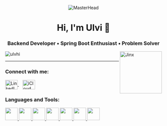 <p align="center">
  <img src="https://media.giphy.com/media/v1.Y2lkPTc5MGI3NjExbTRyMzRveDI1ZGN2Z3dhY2Vrd2ljNzNrbjNpa25hMHVpMWpjZXc2ZCZlcD12MV9naWZzX3NlYXJjaCZjdD1n/5qG0CzJlXcPlXqzQWi/giphy.gif" alt="MasterHead" />
</p>

<h1 align="center">Hi, I'm Ulvi 👋</h1>
<h3 align="center">Backend Developer • Spring Boot Enthusiast • Problem Solver</h3>

<img align="right" alt="Jinx" width="135" src="https://media0.giphy.com/media/v1.Y2lkPTc5MGI3NjExcG1pZzU3YTFlbnQ1ejJudzVmaHF5enFuZjRqMWJhNzh5MjhrdDBsZCZlcD12MV9pbnRlcm5hbF9naWZfYnlfaWQmY3Q9Zw/BUiaieaflB7x5u8ZM9/giphy.gif" />

<p align="left">
  <img src="https://komarev.com/ghpvc/?username=ulvhi&label=Profile%20views&color=0e75b6&style=flat" alt="ulvhi" />
</p>

---
<h3 align="left">Connect with me:</h3>
<p align="left">
  <a href="https://linkedin.com/in/ülvi-hüseynov-a28ab1269" target="_blank">
    <img align="center" src="https://raw.githubusercontent.com/rahuldkjain/github-profile-readme-generator/master/src/images/icons/Social/linked-in-alt.svg" alt="LinkedIn" height="30" width="40" />
  </a>
  &nbsp;&nbsp;
  <a href="mailto:huseinov.ulvhi24@icloud.com" target="_blank">
    <img align="center" src="https://raw.githubusercontent.com/simple-icons/simple-icons/develop/icons/apple.svg" alt="iCloud Mail" height="30" width="40" />
  </a>
</p>
<h3 align="left">Languages and Tools:</h3>

<p align="left">
  <a href="https://www.oracle.com/java/" target="_blank" rel="noreferrer">
    <img src="https://cdn.jsdelivr.net/gh/devicons/devicon/icons/java/java-original.svg" width="40" height="40"/>
  </a>
  <a href="https://spring.io/" target="_blank" rel="noreferrer">
    <img src="https://cdn.jsdelivr.net/gh/devicons/devicon/icons/spring/spring-original.svg" width="40" height="40"/>
  </a>
  <a href="https://www.postgresql.org/" target="_blank" rel="noreferrer">
    <img src="https://www.vectorlogo.zone/logos/postgresql/postgresql-icon.svg" width="40" height="40"/>
  </a>
  <a href="https://www.docker.com/" target="_blank" rel="noreferrer">
    <img src="https://cdn.jsdelivr.net/gh/devicons/devicon/icons/docker/docker-original.svg" width="40" height="40"/>
  </a>
  <a href="https://redis.io/" target="_blank" rel="noreferrer">
    <img src="https://www.vectorlogo.zone/logos/redis/redis-icon.svg" width="40" height="40"/>
  </a>
  <a href="https://www.rabbitmq.com/" target="_blank" rel="noreferrer">
    <img src="https://www.vectorlogo.zone/logos/rabbitmq/rabbitmq-icon.svg" width="40" height="40"/>
  </a>
  <a href="https://git-scm.com/" target="_blank" rel="noreferrer">
    <img src="https://www.vectorlogo.zone/logos/git-scm/git-scm-icon.svg" width="40" height="40"/>
  </a>
</p>

